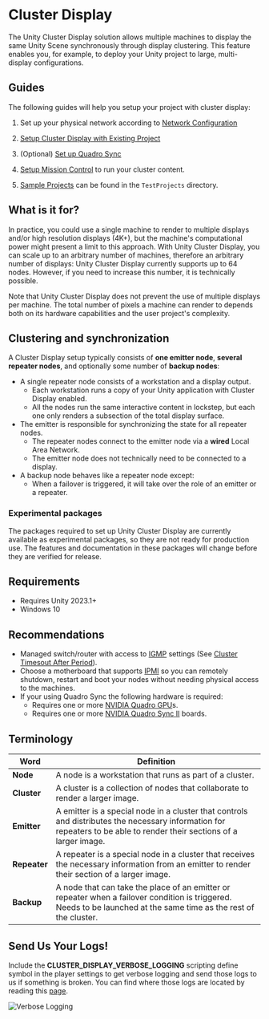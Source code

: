 # Cluster Display

The Unity Cluster Display solution allows multiple machines to display the same Unity Scene synchronously through display clustering. This feature enables you, for example, to deploy your Unity project to large, multi-display configurations.

## Guides

The following guides will help you setup your project with cluster display:

1. Set up your physical network according to [Network Configuration](source/com.unity.cluster-display/Documentation~/network-configuration.md)

2. [Setup Cluster Display with Existing Project](source/com.unity.cluster-display/Documentation~/setup-existing-project.md)

3. (Optional) [Set up Quadro Sync](source/com.unity.cluster-display/Documentation~/quadro-sync.md)

4. [Setup Mission Control](MissionControl/README.md) to run your cluster content.

5. [Sample Projects](source/com.unity.cluster-display/Documentation~/sample-projects.md) can be found in the `TestProjects` directory.

## What is it for?

In practice, you could use a single machine to render to multiple displays and/or high resolution displays (4K+), but the machine's computational power might present a limit to this approach. With Unity Cluster Display, you can scale up to an arbitrary number of machines, therefore an arbitrary number of displays: Unity Cluster Display currently supports up to 64 nodes. However, if you need to increase this number, it is technically possible.

Note that Unity Cluster Display does not prevent the use of multiple displays per machine. The total number of pixels a machine can render to depends both on its hardware capabilities and the user project's complexity.

## Clustering and synchronization

A Cluster Display setup typically consists of **one emitter node**, **several repeater nodes**, and optionally some number of **backup nodes**:

* A single repeater node consists of a workstation and a display output.
  * Each workstation runs a copy of your Unity application with Cluster Display enabled.
  * All the nodes run the same interactive content in lockstep, but each one only renders a subsection of the total display surface.
* The emitter is responsible for synchronizing the state for all repeater nodes.
  * The repeater nodes connect to the emitter node via a **wired** Local Area Network.
  * The emitter node does not technically need to be connected to a display.
* A backup node behaves like a repeater node except:
  * When a failover is triggered, it will take over the role of an emitter or a repeater.

### Experimental packages

The packages required to set up Unity Cluster Display are currently available as experimental packages, so they are not ready for production use. The features and documentation in these packages will change before they are verified for release.

## Requirements

* Requires Unity 2023.1+
* Windows 10

## Recommendations

* Managed switch/router with access to [IGMP](https://en.wikipedia.org/wiki/Internet_Group_Management_Protocol) settings (See [Cluster Timesout After Period](troubleshooting.md)).
* Choose a motherboard that supports [IPMI](https://en.wikipedia.org/wiki/Intelligent_Platform_Management_Interface) so you can remotely shutdown, restart and boot your nodes without needing physical access to the machines.
* If your using Quadro Sync the following hardware is required:
  * Requires one or more [NVIDIA Quadro GPU](https://www.nvidia.com/en-us/design-visualization/quadro/)s.
  * Requires one or more [NVIDIA Quadro Sync II](https://www.nvidia.com/en-us/design-visualization/solutions/quadro-sync/) boards.

## Terminology

| Word         | Definition      |
|--------------|-----------------|
| **Node**     | A node is a workstation that runs as part of a cluster.|
| **Cluster**  | A cluster is a collection of nodes that collaborate to render a larger image. |
| **Emitter**  | A emitter is a special node in a cluster that controls and distributes the necessary information for repeaters to be able to render their sections of a larger image. |
| **Repeater** | A repeater is a special node in a cluster that receives the necessary information from an emitter to render their section of a larger image. |
| **Backup**   | A node that can take the place of an emitter or repeater when a failover condition is triggered. Needs to be launched at the same time as the rest of the cluster. |

## Send Us Your Logs!
Include the **CLUSTER_DISPLAY_VERBOSE_LOGGING** scripting define symbol in the player settings to get verbose logging and send those logs to us if something is broken. You can find where those logs are located by reading this [page](https://docs.unity3d.com/Manual/LogFiles.html).

![Verbose Logging](source/com.unity.cluster-display/Documentation~/images/verbose-logging.png)

